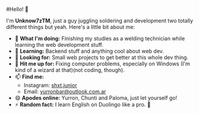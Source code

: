 #Hello! 👋

I'm **Unknow7zTM**, just a guy juggling soldering and development two totally different things but yeah. Here's a little bit about me:

- 🔭 **What I'm doing:** Finishing my studies as a welding technician while learning the web development stuff.
- 🌱 **Learning:** Backend stuff and anything cool about web dev.
- 👯 **Looking for:** Small web projects to get better at this whole dev thing.
- 💬 **Hit me up for:** Fixing computer problems, especially on Windows (I'm kind of a wizard at that)(not coding, though).
- 📫 **Find me:** 
   - Instagram: [shxt.junior](https://www.instagram.com/junior.shxt)
   - Email: [yurronbar@outlook.com.ar](mailto:yurronbar@outlook.com.ar)
- 😄 **Apodes online:** Yurron, Chunti and Paloma, just let yourself go!
- ⚡ **Random fact:** I learn English on Duolingo like a pro. 🦉
